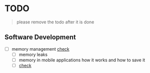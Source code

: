# TODO

> please remove the todo after it is done

## Software Development

- [ ] memory management [check](https://en.wikipedia.org/wiki/Memory_management#HEAP)
  - [ ] memory leaks
  - [ ] memory in mobile applications how it works and how to save it
  - [ ] [check](https://qr.ae/pvk9Ij)
